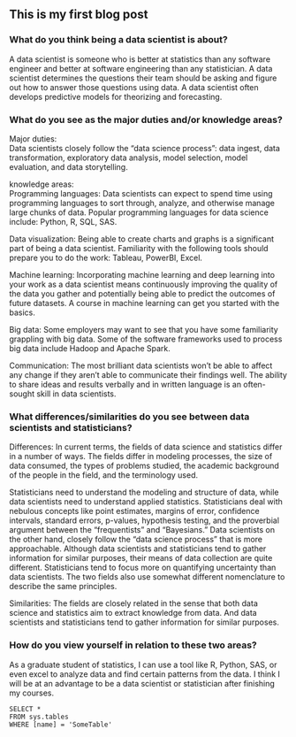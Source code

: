 ## This is my first blog post

### What do you think being a data scientist is about? 

A data scientist is someone who is better at statistics than any software engineer and better at software engineering than any statistician. A data scientist determines the questions their team should be asking and figure out how to answer those questions using data. A data scientist often develops predictive models for theorizing and forecasting.



### What do you see as the major duties and/or knowledge areas?

Major duties: \
Data scientists closely follow the “data science process”: data ingest, data transformation, exploratory data analysis, model selection, model evaluation, and data storytelling.

knowledge areas:\
Programming languages: Data scientists can expect to spend time using programming languages to sort through, analyze, and otherwise manage large chunks of data. Popular programming languages for data science include: Python, R, SQL, SAS. 

Data visualization: Being able to create charts and graphs is a significant part of being a data scientist. Familiarity with the following tools should prepare you to do the work: Tableau, PowerBI, Excel.

Machine learning: Incorporating machine learning and deep learning into your work as a data scientist means continuously improving the quality of the data you gather and potentially being able to predict the outcomes of future datasets. A course in machine learning can get you started with the basics.

Big data: Some employers may want to see that you have some familiarity grappling with big data. Some of the software frameworks used to process big data include Hadoop and Apache Spark.

Communication: The most brilliant data scientists won’t be able to affect any change if they aren’t able to communicate their findings well. The ability to share ideas and results verbally and in written language is an often-sought skill in data scientists.



### What differences/similarities do you see between data scientists and statisticians? 

Differences: In current terms, the fields of data science and statistics differ in a number of ways. The fields differ in modeling processes, the size of data consumed, the types of problems studied, the academic background of the people in the field, and the terminology used.

Statisticians need to understand the modeling and structure of data, while data scientists need to understand applied statistics. Statisticians deal with nebulous concepts like point estimates, margins of error, confidence intervals, standard errors, p-values, hypothesis testing, and the proverbial argument between the “frequentists” and “Bayesians.” Data scientists on the other hand, closely follow the “data science process” that is more approachable. Although data scientists and statisticians tend to gather information for similar purposes, their means of data collection are quite different. Statisticians tend to focus more on quantifying uncertainty than data scientists. The two fields also use somewhat different nomenclature to describe the same principles. 

Similarities:  The fields are closely related in the sense that both data science and statistics aim to extract knowledge from data. And data scientists and statisticians tend to gather information for similar purposes.



### How do you view yourself in relation to these two areas?

As a graduate student of statistics, I can use a tool like R, Python, SAS, or even excel to analyze data and find certain patterns from the data. I think I will be at an advantage to be a data scientist or statistician after finishing my courses.

 ```tsql
 SELECT *
 FROM sys.tables
 WHERE [name] = 'SomeTable'
 ```
